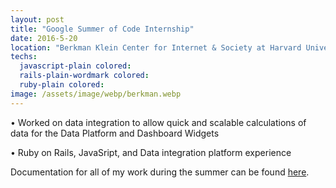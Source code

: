```yaml
---
layout: post
title: "Google Summer of Code Internship"
date: 2016-5-20
location: "Berkman Klein Center for Internet & Society at Harvard University"
techs:
  javascript-plain colored:
  rails-plain-wordmark colored:
  ruby-plain colored:
image: /assets/image/webp/berkman.webp
---
```

• Worked on data integration to allow quick and scalable calculations of data for the Data Platform and Dashboard Widgets

• Ruby on Rails, JavaSript, and Data integration platform experience

Documentation for all of my work during the summer can be found [here](http://dylanhuang.com/streamsets_scripts/).


